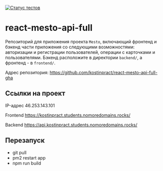 [![Статус тестов](../../actions/workflows/tests.yml/badge.svg)](../../actions/workflows/tests.yml)

# react-mesto-api-full
Репозиторий для приложения проекта `Mesto`, включающий фронтенд и бэкенд части приложения со следующими возможностями: авторизации и регистрации пользователей, операции с карточками и пользователями. Бэкенд расположите в директории `backend/`, а фронтенд - в `frontend/`.

Адрес репозитория: https://github.com/kostinpract/react-mesto-api-full-gha

## Ссылки на проект

IP-адрес 46.253.143.101

Frontend https://kostinpract.students.nomoredomains.rocks/

Backend https://api.kostinpract.students.nomoredomains.rocks/

## Перезапуск

* git pull
* pm2 restart app
* npm run build
